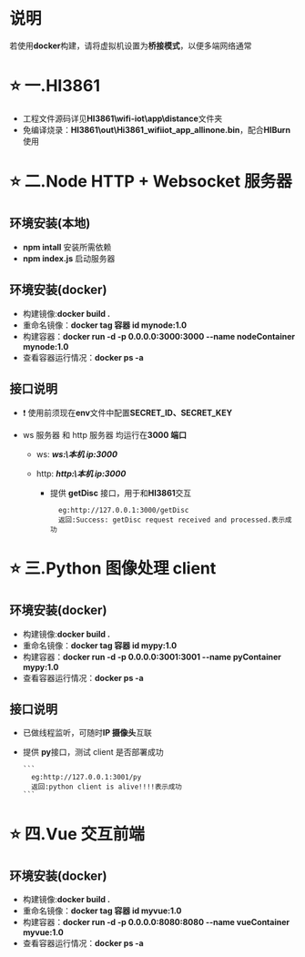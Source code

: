 # 说明

若使用**docker**构建，请将虚拟机设置为**桥接模式**，以便多端网络通常

# ⭐ 一.HI3861

- 工程文件源码详见**HI3861\wifi-iot\app\distance**文件夹
- 免编译烧录：**HI3861\out\Hi3861_wifiiot_app_allinone.bin**，配合**HIBurn**使用

# ⭐ 二.Node HTTP + Websocket 服务器

## 环境安装(本地)

- **npm intall** 安装所需依赖
- **npm index.js** 启动服务器

## 环境安装(docker)

- 构建镜像:**docker build .**
- 重命名镜像：**docker tag 容器 id mynode:1.0**
- 构建容器：**docker run -d -p 0.0.0.0:3000:3000 --name nodeContainer mynode:1.0**
- 查看容器运行情况：**docker ps -a**

## 接口说明

- ❗ 使用前须现在**env**文件中配置**SECRET_ID、SECRET_KEY**

- ws 服务器 和 http 服务器 均运行在**3000 端口**

  - ws: **_ws:\\本机 ip:3000_**
  - http: **_http:\\本机 ip:3000_**

    - 提供 **getDisc** 接口，用于和**HI3861**交互

      ```
        eg:http://127.0.0.1:3000/getDisc
        返回:Success: getDisc request received and processed.表示成功
      ```

# ⭐ 三.Python 图像处理 client

## 环境安装(docker)

- 构建镜像:**docker build .**
- 重命名镜像：**docker tag 容器 id mypy:1.0**
- 构建容器：**docker run -d -p 0.0.0.0:3001:3001 --name pyContainer mypy:1.0**
- 查看容器运行情况：**docker ps -a**

## 接口说明

- 已做线程监听，可随时**IP 摄像头**互联
- 提供 **py**接口，测试 client 是否部署成功

      ```
        eg:http://127.0.0.1:3001/py
        返回:python client is alive!!!!表示成功
      ```

# ⭐ 四.Vue 交互前端

## 环境安装(docker)

- 构建镜像:**docker build .**
- 重命名镜像：**docker tag 容器 id myvue:1.0**
- 构建容器：**docker run -d -p 0.0.0.0:8080:8080 --name vueContainer myvue:1.0**
- 查看容器运行情况：**docker ps -a**
